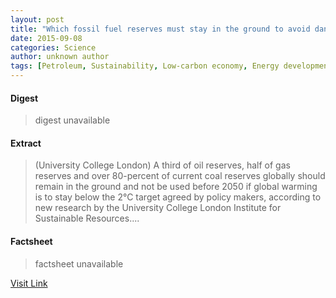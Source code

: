 ```yaml
---
layout: post
title: "Which fossil fuel reserves must stay in the ground to avoid dangerous climate change?"
date: 2015-09-08
categories: Science
author: unknown author
tags: [Petroleum, Sustainability, Low-carbon economy, Energy development, Coal, Fossil fuel, Fuel, Oil reserves, Climate change mitigation, Climatology, Change, Future problems, Global environmental issues, Nature, Climate change, Energy, Natural environment]
---
```



#### Digest
>digest unavailable

#### Extract
>(University College London) A third of oil reserves, half of gas reserves and over 80-percent of current coal reserves globally should remain in the ground and not be used before 2050 if global warming is to stay below the 2°C target agreed by policy makers, according to new research by the University College London Institute for Sustainable Resources....

#### Factsheet
>factsheet unavailable

[Visit Link](http://www.eurekalert.org/pub_releases/2015-01/ucl-wff010615.php)


